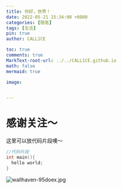 ```yaml
---
title: 你好，世界！
date: 2022-05-21 15:34:00 +0800
categories: [随笔]
tags: [生活]
pin: true
author: CALL1CE

toc: true
comments: true
MarkText-root-url: ../../CALL1CE.github.io
math: false
mermaid: true

image:


---
```


# 感谢关注～

这里可以放代码片段噢～

```c++
//代码片段
int main(){
  hello world;
}
```

![wallhaven-95doex.jpg](F:\MyBlog\CALL1CE.github.io\assets\blog_res\2022-05-21-hello-world.assets\05ffdbaee1d88dc96d3294f51d45fdfbd4dac3b9.jpg)